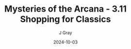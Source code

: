 ---
title: 'Mysteries of the Arcana - 3.11 Shopping for Classics'
alt: 'Mysteries of the Arcana'
date: '2024-10-03'
author: 'J Gray'
artist: 'Keira'
---